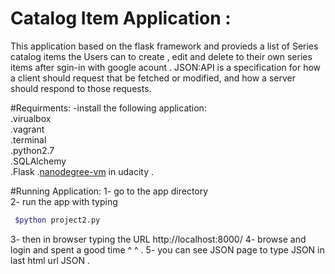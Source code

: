 # Catalog Item Application :
This application based on the flask framework and provieds a list of Series catalog items the Users can to create , edit and delete to their own series items after sgin-in with google acount .
JSON:API is a specification for how a client should request that  be fetched or modified, and how a server should respond to those requests.

#Requirments:
-install the following application: <br />
 .virualbox <br />
 .vagrant <br /> 
 .terminal <br />
 .python2.7 <br />
 .SQLAlchemy <br />
 .Flask
 .[nanodegree-vm](https://github.com/udacity/fullstack-nanodegree-vm) in udacity .
 
#Running Application:
1- go to the app directory <br /> 
2- run the app with typing
```bash
 $python project2.py
```
3- then in browser typing the URL http://localhost:8000/
4- browse and login and spent a good time ^ ^  .
5- you can see JSON page to type JSON in last html url JSON .